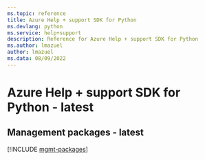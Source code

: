 ```yaml
---
ms.topic: reference
title: Azure Help + support SDK for Python
ms.devlang: python
ms.service: help+support
description: Reference for Azure Help + support SDK for Python
ms.author: lmazuel
author: lmazuel
ms.data: 08/09/2022
---
```

# Azure Help + support SDK for Python - latest

## Management packages - latest
[!INCLUDE [mgmt-packages](help-+-support-mgmt-index.md)]